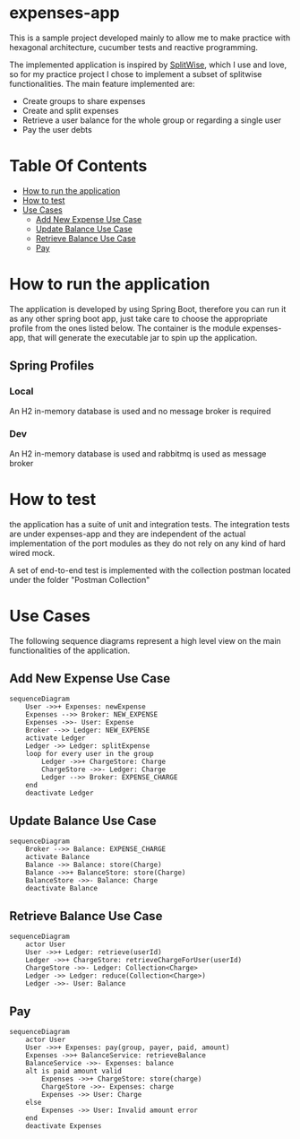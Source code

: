 # expenses-app
This is a sample project developed mainly to allow me to make practice with hexagonal architecture, cucumber tests and reactive programming. 

The implemented application is inspired by [SplitWise](https://www.splitwise.com/), which I use and love, so for my practice project I chose to implement a subset of splitwise functionalities. 
The main feature implemented are: 
- Create groups to share expenses
- Create and split expenses 
- Retrieve a user balance for the whole group or regarding a single user 
- Pay the user debts 

# Table Of Contents
- [How to run the application](#how-to-run-the-application)
- [How to test](#how-to-test)
- [Use Cases](#use-cases)
    * [Add New Expense Use Case](#add-new-expense-use-case)
    * [Update Balance Use Case ](#update-balance-use-case)
    * [Retrieve Balance Use Case](#retrieve-balance-use-case)
    * [Pay ](#pay)
# How to run the application
The application is developed by using Spring Boot, therefore you can run it as any other spring boot app, just take care to choose the appropriate profile from the ones listed below.
The container is the module expenses-app, that will generate the executable jar to spin up the application.
## Spring Profiles
### Local
An H2 in-memory database is used and no message broker is required
### Dev
An H2 in-memory database is used and rabbitmq is used as message broker
# How to test
the application has a suite of unit and integration tests. The integration tests are under expenses-app and they are independent of the actual implementation of the port modules as they do not rely on any kind of hard wired mock. 

A set of end-to-end test is implemented with the collection postman located under the folder "Postman Collection"
# Use Cases
The following sequence diagrams represent a high level view on the main functionalities of the application. 
## Add New Expense Use Case
```mermaid
sequenceDiagram
    User ->>+ Expenses: newExpense
    Expenses -->> Broker: NEW_EXPENSE
    Expenses ->>- User: Expense
    Broker -->> Ledger: NEW_EXPENSE
    activate Ledger
    Ledger ->> Ledger: splitExpense
    loop for every user in the group
        Ledger ->>+ ChargeStore: Charge
        ChargeStore ->>- Ledger: Charge
        Ledger -->> Broker: EXPENSE_CHARGE
    end
    deactivate Ledger
```
## Update Balance Use Case 
```mermaid
sequenceDiagram
    Broker -->> Balance: EXPENSE_CHARGE
    activate Balance
    Balance ->> Balance: store(Charge)
    Balance ->>+ BalanceStore: store(Charge)
    BalanceStore ->>- Balance: Charge
    deactivate Balance
```
## Retrieve Balance Use Case
```mermaid
sequenceDiagram
    actor User
    User ->>+ Ledger: retrieve(userId)
    Ledger ->>+ ChargeStore: retrieveChargeForUser(userId)
    ChargeStore ->>- Ledger: Collection<Charge>
    Ledger ->> Ledger: reduce(Collection<Charge>)
    Ledger ->>- User: Balance
```

## Pay 
```mermaid
sequenceDiagram
    actor User
    User ->>+ Expenses: pay(group, payer, paid, amount)
    Expenses ->>+ BalanceService: retrieveBalance
    BalanceService ->>- Expenses: balance
    alt is paid amount valid
        Expenses ->>+ ChargeStore: store(charge)
        ChargeStore ->>- Expenses: charge
        Expenses ->> User: Charge
    else
        Expenses ->> User: Invalid amount error
    end
    deactivate Expenses
```

